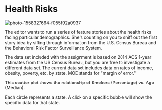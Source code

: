 # Health Risks


![photo-1558327664-f055f92a0937](https://user-images.githubusercontent.com/77282780/126245195-0b7232a1-3e7b-482c-94c2-45ab794a0b16.jpeg)


The editor wants to run a series of feature stories about the health risks facing particular demographics. She's counting on you to sniff out the first story idea by sifting through information from the U.S. Census Bureau and the Behavioral Risk Factor Surveillance System.

The data set included with the assignment is based on 2014 ACS 1-year estimates from the US Census Bureau, but you are free to investigate a different data set. The current data set includes data on rates of income, obesity, poverty, etc. by state. MOE stands for "margin of error."

This scatter plot shows the relationship of Smokers (Percentage) vs. Age (Median).

Each circle represents a state. A click on a specific bubble will show the specific data for that state.
